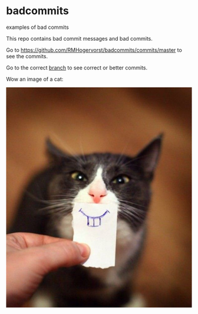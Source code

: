 # badcommits
examples of bad commits 

This repo contains bad commit messages and bad commits.

Go to https://github.com/RMHogervorst/badcommits/commits/master to see the commits. 

Go to the correct [branch](https://github.com/RMHogervorst/badcommits/tree/correct_commits) to see correct or better commits.

Wow an image of a cat:

![image of cat with teeth](images/cat-funny-5.jpg)
